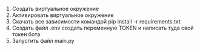 1. Создать виртуальное окружение 
2. Активировать  виртуальное окружение
3. Скачать все зависимости командой pip install -r requirements.txt
4. Создать файл .env создать переменную TOKEN и написать туда свой токен бота
5. Запустить файл main.py   